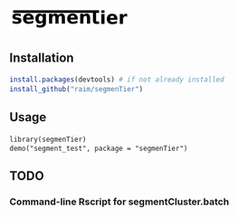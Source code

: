 # ![segmenTier](doc/logo.png)

## Installation

```R
install.packages(devtools) # if not already installed
install_github("raim/segmenTier")
```

## Usage

```
library(segmenTier)
demo("segment_test", package = "segmenTier")
```

## TODO

### Command-line Rscript for segmentCluster.batch



